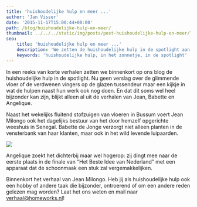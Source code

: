 ```yaml
---
title: 'huishoudelijke hulp en meer ...'
author: 'Jan Visser'
date: '2015-11-17T15:00:44+00:00'
path: /blog/huishoudelijke-hulp-en-meer/
thumbnail: ../../../static/img/posts/post-huishoudelijke-hulp-en-meer/luipaard.jpg
seo:
    title: 'huishoudelijke hulp en meer ...'
    description: 'We zetten de huishoudelijke hulp in de spotlight aan de hand van bijzondere hobbies en taken die sommigen naast het werk hebben.'
    keywords: 'huishoudelijke hulp, in het zonnetje, in de spotlight'
---
```

In een reeks van korte verhalen zetten we binnenkort op ons blog de huishoudelijke hulp in de spotlight. Nu geen verslag over de glimmende vloer of de verdwenen vingers op de glazen tussendeur maar een kijkje in wat de hulpen naast hun werk ook nog doen. En dat dit soms wel heel bijzonder kan zijn, blijkt alleen al uit de verhalen van Jean, Babette en Angelique.

Naast het wekelijks fluitend stofzuigen van vloeren in Bussum voert Jean Milongo ook het dagelijks bestuur van het door hemzelf opgerichte weeshuis in Senegal. Babette de Jonge verzorgt niet alleen planten in de vensterbank van haar klanten, maar ook in het wild levende luipaarden.

![](/img/posts/post-huishoudelijke-hulp-en-meer/luipaard.jpg)

Angelique zoekt het dichterbij maar wel hogerop: zij dingt mee naar de eerste plaats in de finale van “Het Beste Idee van Nederland” met een apparaat dat de schoonmaak een stuk zal vergemakkelijken.

Binnenkort het verhaal van Jean Milongo. Heb jij als huishoudelijke hulp ook een hobby of andere taak die bijzonder, ontroerend of om een andere reden gelezen mag worden? Laat het ons weten en mail naar verhaal@homeworks.nl!
